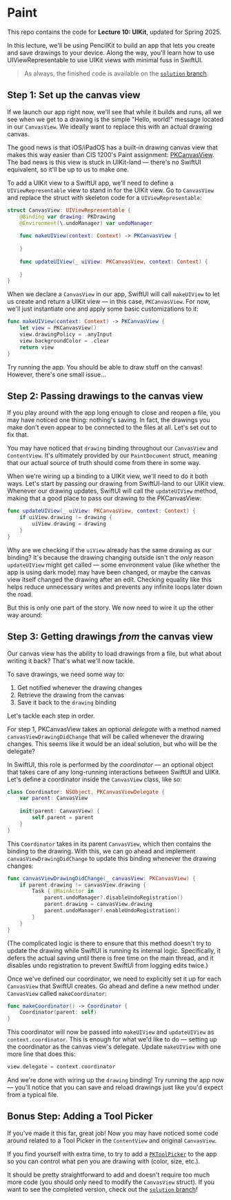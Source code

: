 # Paint

This repo contains the code for **Lecture 10: UIKit**, updated for Spring 2025.

In this lecture, we'll be using PencilKit to build an app that lets you create and save drawings to your device. Along the way, you'll learn how to use UIViewRepresentable to use UIKit views with minimal fuss in SwiftUI.

> As always, the finished code is available on the [`solution` branch](https://github.com/cis1951/Paint/tree/solution).

## Step 1: Set up the canvas view

If we launch our app right now, we'll see that while it builds and runs, all we see when we get to a drawing is the simple "Hello, world!" message located in our `CanvasView`. We ideally want to replace this with an actual drawing canvas.

The good news is that iOS/iPadOS has a built-in drawing canvas view that makes this way easier than CIS 1200's Paint assignment: [PKCanvasView](https://developer.apple.com/documentation/pencilkit/pkcanvasview). The bad news is this view is stuck in UIKit-land — there's no SwiftUI equivalent, so it'll be up to us to make one.

To add a UIKit view to a SwiftUI app, we'll need to define a `UIViewRepresentable` view to stand in for the UIKit view. Go to `CanvasView` and replace the struct with skeleton code for a `UIViewRepresentable`:

```swift
struct CanvasView: UIViewRepresentable {
    @Binding var drawing: PKDrawing
    @Environment(\.undoManager) var undoManager
    
    func makeUIView(context: Context) -> PKCanvasView {
        
    }
    
    func updateUIView(_ uiView: PKCanvasView, context: Context) {
        
    }
}
```

When we declare a `CanvasView` in our app, SwiftUI will call `makeUIView` to let us create and return a UIKit view — in this case, `PKCanvasView`. For now, we'll just instantiate one and apply some basic customizations to it:

```swift
func makeUIView(context: Context) -> PKCanvasView {
    let view = PKCanvasView()
    view.drawingPolicy = .anyInput
    view.backgroundColor = .clear
    return view
}
```

Try running the app. You should be able to draw stuff on the canvas! However, there's one small issue...

## Step 2: Passing drawings to the canvas view

If you play around with the app long enough to close and reopen a file, you may have noticed one thing: nothing's saving. In fact, the drawings you make don't even appear to be connected to the files at all. Let's set out to fix that.

You may have noticed that `drawing` binding throughout our `CanvasView` and `ContentView`. It's ultimately provided by our `PaintDocument` struct, meaning that our actual source of truth should come from there in some way.

When we're wiring up a binding to a UIKit view, we'll need to do it both ways. Let's start by passing our drawing from SwiftUI-land to our UIKit view. Whenever our drawing updates, SwiftUI will call the `updateUIView` method, making that a good place to pass our drawing to the PKCanvasView:

```swift
func updateUIView(_ uiView: PKCanvasView, context: Context) {
    if uiView.drawing != drawing {
        uiView.drawing = drawing
    }
}
```

Why are we checking if the `uiView` already has the same drawing as our binding? It's because the drawing changing outside isn't the *only* reason `updateUIView` might get called — some environment value (like whether the app is using dark mode) may have been changed, or maybe the canvas view itself changed the drawing after an edit. Checking equality like this helps reduce unnecessary writes and prevents any infinite loops later down the road.

But this is only one part of the story. We now need to wire it up the other way around:

## Step 3: Getting drawings *from* the canvas view

Our canvas view has the ability to load drawings from a file, but what about writing it back? That's what we'll now tackle.

To save drawings, we need some way to:

1. Get notified whenever the drawing changes
2. Retrieve the drawing from the canvas
3. Save it back to the `drawing` binding

Let's tackle each step in order.

For step 1, PKCanvasView takes an optional *delegate* with a method named `canvasViewDrawingDidChange` that will be called whenever the drawing changes. This seems like it would be an ideal solution, but who will be the delegate?

In SwiftUI, this role is performed by the *coordinator* — an optional object that takes care of any long-running interactions between SwiftUI and UIKit. Let's define a coordinator inside the `CanvasView` class, like so:

```swift
class Coordinator: NSObject, PKCanvasViewDelegate {
    var parent: CanvasView
    
    init(parent: CanvasView) {
        self.parent = parent
    }
}
```

This `Coordinator` takes in its parent `CanvasView`, which then contains the binding to the drawing. With this, we can go ahead and implement `canvasViewDrawingDidChange` to update this binding whenever the drawing changes:

```swift
func canvasViewDrawingDidChange(_ canvasView: PKCanvasView) {
    if parent.drawing != canvasView.drawing {
        Task { @MainActor in
            parent.undoManager?.disableUndoRegistration()
            parent.drawing = canvasView.drawing
            parent.undoManager?.enableUndoRegistration()
        }
    }
}
```

(The complicated logic is there to ensure that this method doesn't try to update the drawing while SwiftUI is running its internal logic. Specifically, it defers the actual saving until there is free time on the main thread, and it disables undo registration to prevent SwiftUI from logging edits twice.)

Once we've defined our coordinator, we need to explicitly set it up for each `CanvasView` that SwiftUI creates. Go ahead and define a new method under `CanvasView` called `makeCoordinator`:

```swift
func makeCoordinator() -> Coordinator {
    Coordinator(parent: self)
}
```

This coordinator will now be passed into `makeUIView` and `updateUIView` as `context.coordinator`. This is enough for what we'd like to do — setting up the coordinator as the canvas view's delegate. Update `makeUIView` with one more line that does this:

```swift
view.delegate = context.coordinator
```

And we're done with wiring up the `drawing` binding! Try running the app now — you'll notice that you can save and reload drawings just like you'd expect from a typical file.

## Bonus Step: Adding a Tool Picker

If you've made it this far, great job! Now you may have noticed some code around related to a Tool Picker in the `ContentView` and original `CanvasView`.

If you find yourself with extra time, to try to add a [`PKToolPicker`](https://developer.apple.com/documentation/pencilkit/pktoolpicker) to the app so you can control what pen you are drawing with (color, size, etc.).

It should be pretty straightforward to add and doesn't require too much more code (you should only need to modify the `CanvasView` struct). If you want to see the completed version, check out the [`solution` branch](https://github.com/cis1951/Paint/tree/solution)!
